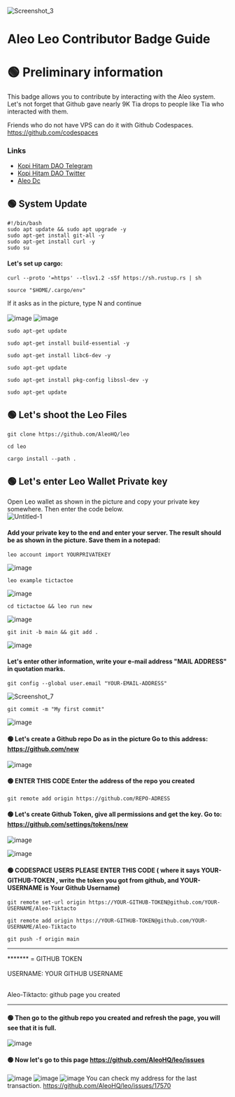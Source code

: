 
![Screenshot_3](https://github.com/uangdrop/Aleo-Contributor-Badge/assets/128940865/f04ddc1e-55db-4a48-85c2-e4e4c453d219)

# Aleo Leo Contributor Badge Guide
# 🟢 Preliminary information
This badge allows you to contribute by interacting with the Aleo system. Let's not forget that Github gave nearly 9K Tia drops to people like Tia who interacted with them.

Friends who do not have VPS can do it with Github Codespaces. https://github.com/codespaces

### Links
 * [Kopi Hitam DAO Telegram](https://t.me/uangdrop)
 * [Kopi Hitam DAO Twitter](https://twitter.com/uangdrop)
 * [Aleo Dc](https://discord.gg/aleohq)
## 🟢 System Update
```shell
#!/bin/bash
sudo apt update && sudo apt upgrade -y
sudo apt-get install git-all -y
sudo apt-get install curl -y
sudo su
```
#### Let's set up cargo: 
```shell
curl --proto '=https' --tlsv1.2 -sSf https://sh.rustup.rs | sh
```
```shell
source "$HOME/.cargo/env"
```
If it asks as in the picture, type N and continue <br>
<br>
![image](https://github.com/HerculesNode/Aleo-Leo-Contributor-Badge/assets/101635385/00fa0590-30b5-40a5-9656-97a040b223a6)
![image](https://github.com/HerculesNode/Aleo-Leo-Contributor-Badge/assets/101635385/ad2d7fed-5a36-4bfd-9c6e-e9dbc409c315)
```shell
sudo apt-get update
```
```shell
sudo apt-get install build-essential -y
```
```shell
sudo apt-get install libc6-dev -y
```
```shell
sudo apt-get update
```
```shell
sudo apt-get install pkg-config libssl-dev -y
```
```shell
sudo apt-get update
```
## 🟢 Let's shoot the Leo Files
```shell
git clone https://github.com/AleoHQ/leo
```
```shell
cd leo
```
```shell
cargo install --path .
```
## 🟢 Let's enter Leo Wallet Private key
Open Leo wallet as shown in the picture and copy your private key somewhere. Then enter the code below.
<br>
![Untitled-1](https://github.com/uangdrop/Aleo-Contributor-Badge/assets/128940865/ed6358a1-0a28-492b-9f1b-1a709a01687b)

#### Add your private key to the end and enter your server. The result should be as shown in the picture. Save them in a notepad:
```shell
leo account import YOURPRIVATEKEY
```
![image](https://github.com/HerculesNode/Aleo-Leo-Contributor-Badge/assets/101635385/0f6a5eb2-88e0-4abc-b097-5dfed1d79776)
```shell
leo example tictactoe
```
![image](https://github.com/HerculesNode/Aleo-Leo-Contributor-Badge/assets/101635385/87855096-327b-4fe1-8f0d-95501832dfb0)
```shell
cd tictactoe && leo run new
```
![image](https://github.com/HerculesNode/Aleo-Leo-Contributor-Badge/assets/101635385/5cd7ff47-c5a6-4b05-9901-f5b8caac439b)
```shell
git init -b main && git add .
```
![image](https://github.com/HerculesNode/Aleo-Leo-Contributor-Badge/assets/101635385/e4eb0804-a0ae-4c93-a7ff-0a4e2c3de369)
#### Let's enter other information, write your e-mail address "MAIL ADDRESS" in quotation marks.
```shell
git config --global user.email "YOUR-EMAIL-ADDRESS"
```
![Screenshot_7](https://github.com/uangdrop/Aleo-Contributor-Badge/assets/128940865/966d8887-e471-482b-8714-e0b90c18495d)

```shell
git commit -m "My first commit"
```
![image](https://github.com/HerculesNode/Aleo-Leo-Contributor-Badge/assets/101635385/fe32363c-2b92-4d14-b0c0-af5b77e6c677)

#### 🟢 Let's create a Github repo Do as in the picture Go to this address:   https://github.com/new
![image](https://github.com/HerculesNode/Aleo-Leo-Contributor-Badge/assets/101635385/d583a138-4b3c-46aa-a959-4681239fc7d0)
#### 🟢 ENTER THIS CODE Enter the address of the repo you created
```shell
git remote add origin https://github.com/REPO-ADRESS
```
#### 🟢 Let's create Github Token, give all permissions and get the key. Go to: https://github.com/settings/tokens/new
![image](https://github.com/HerculesNode/Aleo-Leo-Contributor-Badge/assets/101635385/c8bc9705-893e-4ad6-8bce-bd4773b14131)

![image](https://github.com/HerculesNode/Aleo-Leo-Contributor-Badge/assets/101635385/e3437aeb-c662-4aec-a100-93022c77710c)
#### 🟢 CODESPACE USERS PLEASE ENTER THIS CODE ( where it says YOUR-GITHUB-TOKEN , write the token you got from github, and YOUR-USERNAME is Your Github Username)

```shell
git remote set-url origin https://YOUR-GITHUB-TOKEN@github.com/YOUR-USERNAME/Aleo-Tiktacto
```
```shell
git remote add origin https://YOUR-GITHUB-TOKEN@github.com/YOUR-USERNAME/Aleo-Tiktacto
```

```shell
git push -f origin main
```

<hr>
******* = GITHUB TOKEN <br><br>
USERNAME: YOUR GITHUB USERNAME <br><br>

Aleo-Tiktacto: github page you created <br>
<hr>

#### 🟢 Then go to the github repo you created and refresh the page, you will see that it is full.
![image](https://github.com/HerculesNode/Aleo-Leo-Contributor-Badge/assets/101635385/ecfcc326-7d78-436c-a0a0-a45a456a1445)
#### 🟢 Now let's go to this page https://github.com/AleoHQ/leo/issues 
![image](https://github.com/HerculesNode/Aleo-Leo-Contributor-Badge/assets/101635385/d04a1b2d-35e3-4ca5-9cab-7146fbd886c1)
![image](https://github.com/HerculesNode/Aleo-Leo-Contributor-Badge/assets/101635385/5eea2a8d-6085-4946-8a98-4b8c25309ae1)
![image](https://github.com/HerculesNode/Aleo-Leo-Contributor-Badge/assets/101635385/55b2226a-8100-4caa-b07f-c7d4ddb11afd)
You can check my address for the last transaction.
https://github.com/AleoHQ/leo/issues/17570
